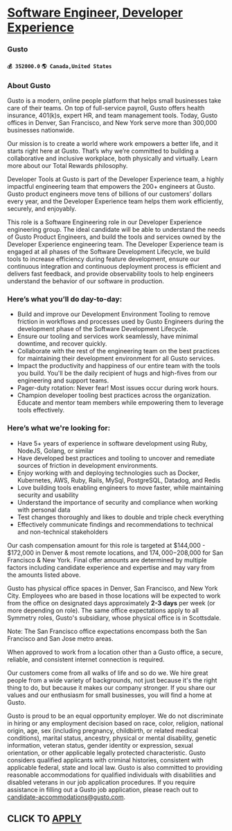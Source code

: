 # [Software Engineer, Developer Experience](https://www.remotewlb.com/apply/software-engineer-developer-experience-59900)  
### Gusto  
#### `💰 352000.0` `🌎 Canada,United States`  

### About Gusto

Gusto is a modern, online people platform that helps small businesses take care of their teams. On top of full-service payroll, Gusto offers health insurance, 401(k)s, expert HR, and team management tools. Today, Gusto offices in Denver, San Francisco, and New York serve more than 300,000 businesses nationwide.

Our mission is to create a world where work empowers a better life, and it starts right here at Gusto. That’s why we’re committed to building a collaborative and inclusive workplace, both physically and virtually. Learn more about our Total Rewards philosophy.

Developer Tools at Gusto is part of the Developer Experience team, a highly impactful engineering team that empowers the 200+ engineers at Gusto. Gusto product engineers move tens of billions of our customers’ dollars every year, and the Developer Experience team helps them work efficiently, securely, and enjoyably.

This role is a Software Engineering role in our Developer Experience engineering group. The ideal candidate will be able to understand the needs of Gusto Product Engineers, and build the tools and services owned by the Developer Experience engineering team. The Developer Experience team is engaged at all phases of the Software Development Lifecycle, we build tools to increase efficiency during feature development, ensure our continuous integration and continuous deployment process is efficient and delivers fast feedback, and provide observability tools to help engineers understand the behavior of our software in production.

### Here’s what you’ll do day-to-day:

  * Build and improve our Development Environment Tooling to remove friction in workflows and processes used by Gusto Engineers during the development phase of the Software Development Lifecycle.
  * Ensure our tooling and services work seamlessly, have minimal downtime, and recover quickly.
  * Collaborate with the rest of the engineering team on the best practices for maintaining their development environment for all Gusto services.
  * Impact the productivity and happiness of our entire team with the tools you build. You'll be the daily recipient of hugs and high-fives from our engineering and support teams.
  * Pager-duty rotation: Never fear! Most issues occur during work hours.
  * Champion developer tooling best practices across the organization. Educate and mentor team members while empowering them to leverage tools effectively.

### Here’s what we're looking for:

  * Have 5+ years of experience in software development using Ruby, NodeJS, Golang, or similar
  * Have developed best practices and tooling to uncover and remediate sources of friction in development environments. 
  * Enjoy working with and deploying technologies such as Docker, Kubernetes, AWS, Ruby, Rails, MySql, PostgreSQL, Datadog, and Redis
  * Love building tools enabling engineers to move faster, while maintaining security and usability
  * Understand the importance of security and compliance when working with personal data
  * Test changes thoroughly and likes to double and triple check everything
  * Effectively communicate findings and recommendations to technical and non-technical stakeholders

Our cash compensation amount for this role is targeted at $144,000 - $172,000 in Denver & most remote locations, and $174,000-$208,000 for San Francisco & New York. Final offer amounts are determined by multiple factors including candidate experience and expertise and may vary from the amounts listed above.

Gusto has physical office spaces in Denver, San Francisco, and New York City. Employees who are based in those locations will be expected to work from the office on designated days approximately **2-3 days** per week (or more depending on role). The same office expectations apply to all Symmetry roles, Gusto's subsidiary, whose physical office is in Scottsdale.

Note: The San Francisco office expectations encompass both the San Francisco and San Jose metro areas.

When approved to work from a location other than a Gusto office, a secure, reliable, and consistent internet connection is required.

Our customers come from all walks of life and so do we. We hire great people from a wide variety of backgrounds, not just because it's the right thing to do, but because it makes our company stronger. If you share our values and our enthusiasm for small businesses, you will find a home at Gusto.

Gusto is proud to be an equal opportunity employer. We do not discriminate in hiring or any employment decision based on race, color, religion, national origin, age, sex (including pregnancy, childbirth, or related medical conditions), marital status, ancestry, physical or mental disability, genetic information, veteran status, gender identity or expression, sexual orientation, or other applicable legally protected characteristic. Gusto considers qualified applicants with criminal histories, consistent with applicable federal, state and local law. Gusto is also committed to providing reasonable accommodations for qualified individuals with disabilities and disabled veterans in our job application procedures. If you require assistance in filling out a Gusto job application, please reach out to candidate-accommodations@gusto.com.

  
## CLICK TO [APPLY](https://www.remotewlb.com/apply/software-engineer-developer-experience-59900)

